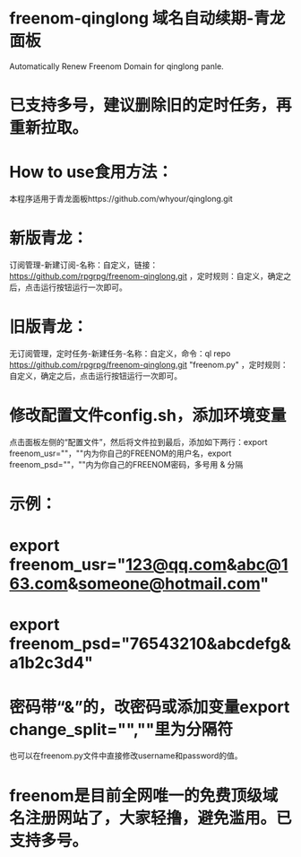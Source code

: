 # freenom-qinglong 域名自动续期-青龙面板
Automatically Renew Freenom Domain for qinglong panle.
# 已支持多号，建议删除旧的定时任务，再重新拉取。
# How to use食用方法：
本程序适用于青龙面板https://github.com/whyour/qinglong.git
# 新版青龙：
订阅管理-新建订阅-名称：自定义，链接：https://github.com/rpgrpg/freenom-qinglong.git ，定时规则：自定义，确定之后，点击运行按钮运行一次即可。
# 旧版青龙：
无订阅管理，定时任务-新建任务-名称：自定义，命令：ql repo https://github.com/rpgrpg/freenom-qinglong.git "freenom.py" ，定时规则：自定义，确定之后，点击运行按钮运行一次即可。
# 修改配置文件config.sh，添加环境变量
点击面板左侧的“配置文件”，然后将文件拉到最后，添加如下两行：export freenom_usr=""，""内为你自己的FREENOM的用户名，export freenom_psd=""，""内为你自己的FREENOM密码，多号用 & 分隔
# 示例：
# export freenom_usr="123@qq.com&abc@163.com&someone@hotmail.com"
# export freenom_psd="76543210&abcdefg&a1b2c3d4"
# 密码带“&”的，改密码或添加变量export change_split="",""里为分隔符
也可以在freenom.py文件中直接修改username和password的值。
# freenom是目前全网唯一的免费顶级域名注册网站了，大家轻撸，避免滥用。已支持多号。
